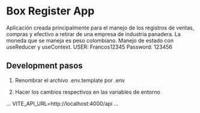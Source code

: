 # Box Register App

Aplicación creada principalmente para el manejo de los registros de ventas, compras y efectivo a retirar de una empresa de industria panadera.
La moneda que se maneja es peso colombiano.
Manejo de estado con useReducer y useContext.
USER: Francos12345
Password: 123456

## Development pasos
1. Renombrar el archivo .env.template por .env

2. Hacer los cambios respectivos en las variables de entorno

... 
VITE_API_URL=http://localhost:4000/api
...